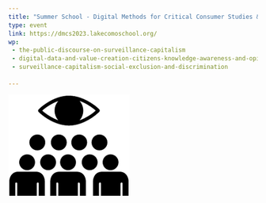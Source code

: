 ```yaml
---
title: "Summer School - Digital Methods for Critical Consumer Studies & Surveillance 2023"
type: event
link: https://dmcs2023.lakecomoschool.org/
wp:
 - the-public-discourse-on-surveillance-capitalism
 - digital-data-and-value-creation-citizens-knowledge-awareness-and-opinions
 - surveillance-capitalism-social-exclusion-and-discrimination

---
```


![{title}](./image.png)
